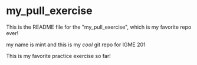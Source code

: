 # my_pull_exercise

This is the README file for the "my_pull_exercise", which is my favorite repo ever!

my name is mint and this is my _cool_ git repo for IGME 201

This is my favorite practice exercise so far!
